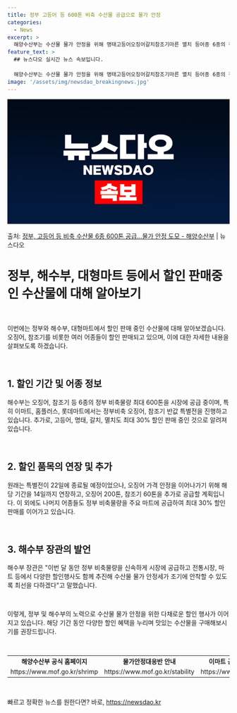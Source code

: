 ```yaml
---
title: 정부 고등어 등 600톤 비축 수산물 공급으로 물가 안정
categories:
  - News
excerpt: >
  해양수산부는 수산물 물가 안정을 위해 명태고등어오징어갈치참조기마른 멸치 등어종 6종의 정부 비축물량 최대 6…
feature_text: >
  ## 뉴스다오 실시간 뉴스 속보입니다.

  해양수산부는 수산물 물가 안정을 위해 명태고등어오징어갈치참조기마른 멸치 등어종 6종의 정부 비축물량 최대 6…
image: '/assets/img/newsdao_breakingnews.jpg'
---
```


![뉴스다오 속보](/assets/img/newsdao_breakingnews.jpg)

<p>출처: <a href="https://newsdao.kr/3338" rel="dofollow">정부, 고등어 등 비축 수산물 6종 600톤 공급…물가 안정 도모 - 해양수산부</a> | 뉴스다오</p>

<h1 data-ke-size="size26">정부, 해수부, 대형마트 등에서 할인 판매중인 수산물에 대해 알아보기</h1>
<p data-ke-size="size16">&nbsp;</p>
이번에는 정부와 해수부, 대형마트에서 할인 판매 중인 수산물에 대해 알아보겠습니다. 오징어, 참조기를 비롯한 여러 어종들이 할인 판매되고 있으며, 이에 대한 자세한 내용을 살펴보도록 하겠습니다. 
<p data-ke-size="size16">&nbsp;</p>

<h2 data-ke-size="size26">1. <b>할인 기간 및 어종 정보</b></h2>
<p data-ke-size="size16">해수부는 오징어, 참조기 등 6종의 정부 비축물량 최대 600톤을 시장에 공급 중이며, 특히 이마트, 홈플러스, 롯데마트에서는 정부비축 오징어, 참조기 반값 특별전을 진행하고 있습니다. 추가로, 고등어, 명태, 갈치, 멸치도 최대 30% 할인 판매 중인 것으로 알려져 있습니다.</p>
<p data-ke-size="size16">&nbsp;</p>

<h2 data-ke-size="size26">2. <b>할인 품목의 연장 및 추가</b></h2>
<p data-ke-size="size16">원래는 특별전이 22일에 종료될 예정이었으나, 오징어 가격 안정을 이어나가기 위해 해당 기간을 14일까지 연장하고, 오징어 200톤, 참조기 60톤을 추가로 공급할 계획입니다. 이 외에도 나머지 어종들도 정부 비축물량을 주요 마트에 공급하여 최대 30% 할인 판매를 이어가고 있습니다.</p>
<p data-ke-size="size16">&nbsp;</p>

<h2 data-ke-size="size26">3. <b>해수부 장관의 발언</b></h2>
<p data-ke-size="size16">해수부 장관은 "이번 달 동안 정부 비축물량을 신속하게 시장에 공급하고 전통시장, 마트 등에서 다양한 할인행사도 함께 추진해 수산물 물가 안정세가 조기에 안착할 수 있도록 최선을 다하겠다"고 말했습니다.</p>
<p data-ke-size="size16">&nbsp;</p>

이렇게, 정부 및 해수부의 노력으로 수산물 물가 안정을 위한 다채로운 할인 행사가 이어지고 있습니다. 해당 기간 동안 다양한 할인 혜택을 누리며 맛있는 수산물을 구매해보시기를 권장드립니다.
<p data-ke-size="size16">&nbsp;</p>
<table>
<tbody>
<tr>
<td style="text-align: center; height: 17px;"><b>해양수산부 공식 홈페이지</b></td>
<td style="text-align: center; height: 17px;"><b>물가안정대응반 안내</b></td>
<td style="text-align: center; height: 17px;"><b>이마트 공식 홈페이지</b></td>
</tr>
<tr>
<td style="text-align: center; height: 17px;">https://www.mof.go.kr/shrimp</td>
<td style="text-align: center; height: 17px;">https://www.mof.go.kr/stability</td>
<td style="text-align: center; height: 17px;">https://www.emart.co.kr</td>
</tr>
</tbody>
</table>
<p data-ke-size="size16">&nbsp;</p> 

빠르고 정확한 뉴스를 원한다면? 바로, <a href="https://newsdao.kr" rel="dofollow">https://newsdao.kr</a>


